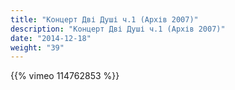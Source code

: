 ```yaml
---
title: "Концерт Дві Душі ч.1 (Архів 2007)"
description: "Концерт Дві Душі ч.1 (Архів 2007)"
date: "2014-12-18"
weight: "39"
---
```


{{% vimeo 114762853 %}}
